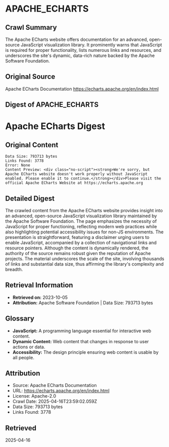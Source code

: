 # APACHE_ECHARTS

## Crawl Summary
The Apache ECharts website offers documentation for an advanced, open-source JavaScript visualization library. It prominently warns that JavaScript is required for proper functionality, lists numerous links and resources, and underscores the site's dynamic, data-rich nature backed by the Apache Software Foundation.

## Original Source
Apache ECharts Documentation
https://echarts.apache.org/en/index.html

## Digest of APACHE_ECHARTS

# Apache ECharts Digest

## Original Content

```
Data Size: 793713 bytes
Links Found: 3778
Error: None
Content Preview: <div class="no-script"><strong>We're sorry, but Apache ECharts website doesn't work properly without JavaScript enabled. Please enable it to continue.</strong></div>Please visit the official Apache ECharts Website at https://echarts.apache.org
```

## Detailed Digest

The crawled content from the Apache ECharts website provides insight into an advanced, open-source JavaScript visualization library maintained by the Apache Software Foundation. The page emphasizes the necessity of JavaScript for proper functioning, reflecting modern web practices while also highlighting potential accessibility issues for non-JS environments. The presentation is straightforward, featuring a disclaimer urging users to enable JavaScript, accompanied by a collection of navigational links and resource pointers. Although the content is dynamically rendered, the authority of the source remains robust given the reputation of Apache projects. The material underscores the scale of the site, involving thousands of links and substantial data size, thus affirming the library's complexity and breadth.

## Retrieval Information

- **Retrieved on:** 2023-10-05
- **Attribution:** Apache Software Foundation | Data Size: 793713 bytes

## Glossary

- **JavaScript:** A programming language essential for interactive web content.
- **Dynamic Content:** Web content that changes in response to user actions or data.
- **Accessibility:** The design principle ensuring web content is usable by all people.

## Attribution
- Source: Apache ECharts Documentation
- URL: https://echarts.apache.org/en/index.html
- License: Apache-2.0
- Crawl Date: 2025-04-16T23:59:02.059Z
- Data Size: 793713 bytes
- Links Found: 3778

## Retrieved
2025-04-16
